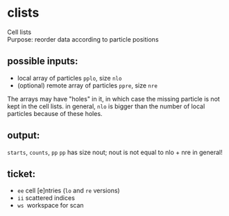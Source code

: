 # clists

Cell lists  
Purpose: reorder data according to particle positions

## possible inputs:
* local array of particles `pplo`, size `nlo`
* (optional) remote array of particles `ppre`, size `nre`

The arrays may have "holes" in it, in which case the missing particle is not kept in the cell lists.
in general, `nlo` is bigger than the number of local particles because of these holes.

## output:
`starts`, `counts`, `pp`
`pp` has size nout; nout is not equal to nlo + nre in general!

## ticket:
* `ee` cell [e]ntries (`lo` and `re` versions)
* `ii` scattered indices
* `ws `workspace for scan


